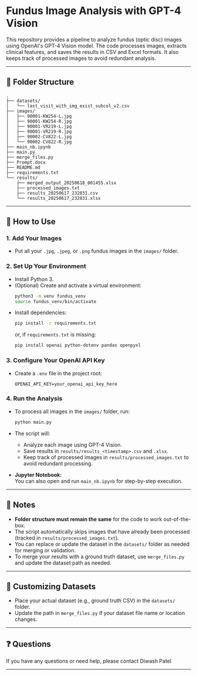 # Fundus Image Analysis with GPT-4 Vision

This repository provides a pipeline to analyze fundus (optic disc) images using OpenAI's GPT-4 Vision model. The code processes images, extracts clinical features, and saves the results in CSV and Excel formats. It also keeps track of processed images to avoid redundant analysis.

---

## 📁 Folder Structure

```
.
├── datasets/
│   └── last_visit_with_img_exist_subcol_v2.csv
├── images/
│   ├── 90001-KW254-L.jpg
│   ├── 90001-KW254-R.jpg
│   ├── 90001-VR219-L.jpg
│   ├── 90001-VR219-R.jpg
│   ├── 90002-CV822-L.jpg
│   └── 90002-CV822-R.jpg
├── main_nb.ipynb
├── main.py
├── merge_files.py
├── Prompt.docx
├── README.md
├── requirements.txt
└── results/
    ├── merged_output_20250618_001455.xlsx
    ├── processed_images.txt
    ├── results_20250617_232031.csv
    └── results_20250617_232031.xlsx
```

---

## 🚀 How to Use

### 1. **Add Your Images**
- Put all your `.jpg`, `.jpeg`, or `.png` fundus images in the `images/` folder.

### 2. **Set Up Your Environment**
- Install Python 3.
- (Optional) Create and activate a virtual environment:
  ```sh
  python3 -m venv fundus_venv
  source fundus_venv/bin/activate
  ```
- Install dependencies:
  ```sh
  pip install -r requirements.txt
  ```
  or, if `requirements.txt` is missing:
  ```sh
  pip install openai python-dotenv pandas openpyxl
  ```

### 3. **Configure Your OpenAI API Key**
- Create a `.env` file in the project root:
  ```
  OPENAI_API_KEY=your_openai_api_key_here
  ```

### 4. **Run the Analysis**
- To process all images in the `images/` folder, run:
  ```sh
  python main.py
  ```
- The script will:
  - Analyze each image using GPT-4 Vision.
  - Save results in `results/results_<timestamp>.csv` and `.xlsx`.
  - Keep track of processed images in `results/processed_images.txt` to avoid redundant processing.

- **Jupyter Notebook:**  
  You can also open and run `main_nb.ipynb` for step-by-step execution.

---

## 📝 Notes

- **Folder structure must remain the same** for the code to work out-of-the-box.
- The script automatically skips images that have already been processed (tracked in `results/processed_images.txt`).
- You can replace or update the dataset in the `datasets/` folder as needed for merging or validation.
- To merge your results with a ground truth dataset, use `merge_files.py` and update the dataset path as needed.

---

## 📂 Customizing Datasets

- Place your actual dataset (e.g., ground truth CSV) in the `datasets/` folder.
- Update the path in `merge_files.py` if your dataset file name or location changes.

---

## ❓ Questions

If you have any questions or need help, please contact Diwash Patel

---
